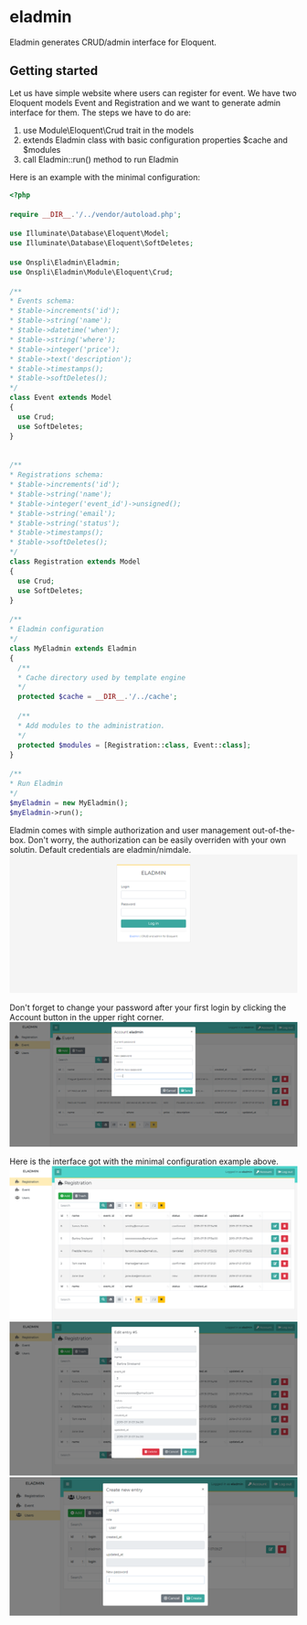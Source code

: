 # eladmin
Eladmin generates CRUD/admin interface for Eloquent.

## Getting started
Let us have simple website where users can register for event. We have two Eloquent models Event and Registration and we want to generate admin interface for them. The steps we have to do are:
1. use Module\Eloquent\Crud trait in the models
2. extends Eladmin class with basic configuration properties $cache and $modules
3. call Eladmin::run() method to run Eladmin

Here is an example with the minimal configuration:
```php
<?php

require __DIR__.'/../vendor/autoload.php';

use Illuminate\Database\Eloquent\Model;
use Illuminate\Database\Eloquent\SoftDeletes;

use Onspli\Eladmin\Eladmin;
use Onspli\Eladmin\Module\Eloquent\Crud;

/**
* Events schema:
* $table->increments('id');
* $table->string('name');
* $table->datetime('when');
* $table->string('where');
* $table->integer('price');
* $table->text('description');
* $table->timestamps();
* $table->softDeletes();
*/
class Event extends Model
{
  use Crud;
  use SoftDeletes;
}


/**
* Registrations schema:
* $table->increments('id');
* $table->string('name');
* $table->integer('event_id')->unsigned();
* $table->string('email');
* $table->string('status');
* $table->timestamps();
* $table->softDeletes();
*/
class Registration extends Model
{
  use Crud;
  use SoftDeletes;
}

/**
* Eladmin configuration
*/
class MyEladmin extends Eladmin
{
  /**
  * Cache directory used by template engine
  */
  protected $cache = __DIR__.'/../cache';

  /**
  * Add modules to the administration.
  */
  protected $modules = [Registration::class, Event::class];
}

/**
* Run Eladmin
*/
$myEladmin = new MyEladmin();
$myEladmin->run();

```

Eladmin comes with simple authorization and user management out-of-the-box. Don't worry, the authorization can be easily overriden with your own solutin. Default credentials are eladmin/nimdale.
![Login Page](/docs/screenshot/login.png)

Don't forget to change your password after your first login by clicking the Account button in the upper right corner.
![User's Account](/docs/screenshot/account.png)

Here is the interface got with the minimal configuration example above.
![Minimal Configuration](/docs/screenshot/helloworld2.png)
![Edit Entry](/docs/screenshot/editentry2.png)
![Add User](/docs/screenshot/adduser.png)
